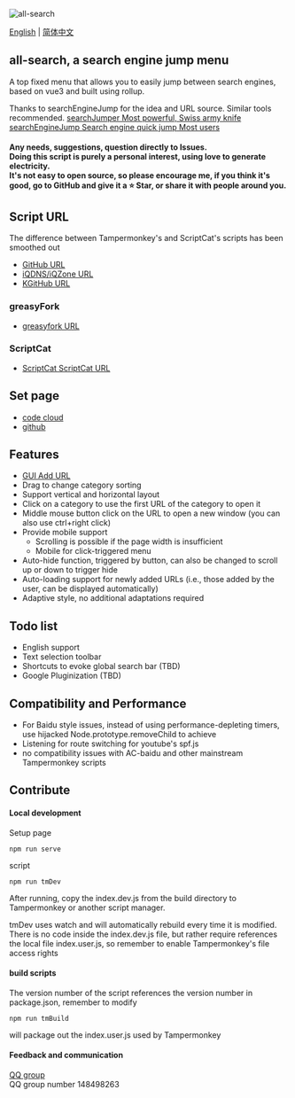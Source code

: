 ![all-search](https://socialify.git.ci/endday/all-search/image?description=1&font=Inter&forks=1&issues=1&language=1&owner=1&pattern=Plus&stargazers=1&theme=Light)

[English](./README.md) | [简体中文](./README.zh-CN.md)
## all-search, a search engine jump menu

A top fixed menu that allows you to easily jump between search engines, based on vue3 and built using rollup.

Thanks to searchEngineJump for the idea and URL source.
Similar tools recommended.
[searchJumper Most powerful, Swiss army knife](https://greasyfork.org/zh-CN/scripts/445274-searchjumper)
[searchEngineJump Search engine quick jump Most users](https://greasyfork.org/zh-CN/scripts/2739-search-enginejump)

#### Any needs, suggestions, question directly to Issues.<br>Doing this script is purely a personal interest, using love to generate electricity.<br>It's not easy to open source, so please encourage me, if you think it's good, go to GitHub and give it a ⭐ Star, or share it with people around you.

## Script URL
The difference between Tampermonkey's and ScriptCat's scripts has been smoothed out
* [GitHub URL](https://raw.github.com/endday/all-search/release/index.user.js)
* [iQDNS/iQZone URL](https://raw.iqiq.io/endday/all-search/release/index.user.js)
* [KGitHub URL](https://raw.kgithub.com/endday/all-search/release/index.user.js)

### greasyFork
* [greasyfork URL](https://greasyfork.org/zh-CN/scripts/397993-all-search)

### ScriptCat
* [ScriptCat ScriptCat URL](https://scriptcat.org/script-show-page/477)

## Set page
* [code cloud](https://endday.gitee.io/all-search/)
* [github](https://endday.github.io/all-search/)

## Features
* [GUI Add URL](https://endday.github.io/all-search/)
* Drag to change category sorting
* Support vertical and horizontal layout
* Click on a category to use the first URL of the category to open it
* Middle mouse button click on the URL to open a new window (you can also use ctrl+right click)
* Provide mobile support
  * Scrolling is possible if the page width is insufficient
  * Mobile for click-triggered menu
* Auto-hide function, triggered by button, can also be changed to scroll up or down to trigger hide
* Auto-loading support for newly added URLs (i.e., those added by the user, can be displayed automatically)
* Adaptive style, no additional adaptations required

## Todo list
* English support
* Text selection toolbar
* Shortcuts to evoke global search bar (TBD)
* Google Pluginization (TBD)

## Compatibility and Performance
* For Baidu style issues, instead of using performance-depleting timers, use hijacked Node.prototype.removeChild to achieve
* Listening for route switching for youtube's spf.js
* no compatibility issues with AC-baidu and other mainstream Tampermonkey scripts

## Contribute

#### Local development
Setup page
```
npm run serve
```

script
```
npm run tmDev
```
After running, copy the index.dev.js from the build directory to Tampermonkey or another script manager.

tmDev uses watch and will automatically rebuild every time it is modified. There is no code inside the index.dev.js file, but rather require references the local file index.user.js, so remember to enable Tampermonkey's file access rights

#### build scripts
The version number of the script references the version number in package.json, remember to modify
```
npm run tmBuild
```
will package out the index.user.js used by Tampermonkey

#### Feedback and communication
[QQ group](https://qm.qq.com/cgi-bin/qm/qr?k=AKKJzfydYb3ZTya7k5yT4HUcA37zQfcO&jump_from=webapi)
<br>QQ group number 148498263
